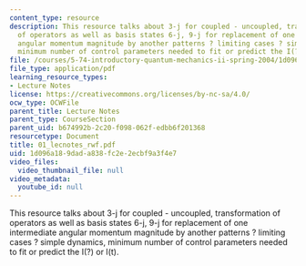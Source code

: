 ```yaml
---
content_type: resource
description: This resource talks about 3-j for coupled - uncoupled, transformation
  of operators as well as basis states 6-j, 9-j for replacement of one intermediate
  angular momentum magnitude by another patterns ? limiting cases ? simple dynamics,
  minimum number of control parameters needed to fit or predict the I(?) or I(t).
file: /courses/5-74-introductory-quantum-mechanics-ii-spring-2004/1d096a189dada838fc2e2ecbf9a3f4e7_01_lecnotes_rwf.pdf
file_type: application/pdf
learning_resource_types:
- Lecture Notes
license: https://creativecommons.org/licenses/by-nc-sa/4.0/
ocw_type: OCWFile
parent_title: Lecture Notes
parent_type: CourseSection
parent_uid: b674992b-2c20-f098-062f-edbb6f201368
resourcetype: Document
title: 01_lecnotes_rwf.pdf
uid: 1d096a18-9dad-a838-fc2e-2ecbf9a3f4e7
video_files:
  video_thumbnail_file: null
video_metadata:
  youtube_id: null
---
```

This resource talks about 3-j for coupled - uncoupled, transformation of operators as well as basis states 6-j, 9-j for replacement of one intermediate angular momentum magnitude by another patterns ? limiting cases ? simple dynamics, minimum number of control parameters needed to fit or predict the I(?) or I(t).